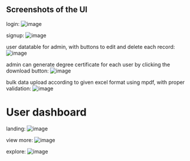 ## Screenshots of the UI

login:
![image](https://github.com/tatwamasidotexe/laravel-crud-app/assets/72276849/2928a584-1dd2-4c53-856f-fc8268eb6591)

signup:
![image](https://github.com/tatwamasidotexe/laravel-crud-app/assets/72276849/1f37106d-96fe-4e7e-9d45-7aeb6cc80c1f)

user datatable for admin, with buttons to edit and delete each record:
![image](https://github.com/tatwamasidotexe/laravel-crud-app/assets/72276849/d1c32f8d-e21b-4e0c-95df-1275d6cc9be3)

admin can generate degree certificate for each user by clicking the download button:
![image](https://github.com/tatwamasidotexe/laravel-crud-app/assets/72276849/0b575fcd-4aba-456e-b014-701ee4c088fb)

bulk data upload according to given excel format using mpdf, with proper validation:
![image](https://github.com/tatwamasidotexe/laravel-crud-app/assets/72276849/dbb456db-144a-4ae7-9ddf-2fb0b4f4cc38)

# User dashboard

landing:
![image](https://github.com/tatwamasidotexe/laravel-crud-app/assets/72276849/baf1f92d-9b01-407b-a5fc-b764e84e3726)

view more:
![image](https://github.com/tatwamasidotexe/laravel-crud-app/assets/72276849/7f0e7441-71b0-4bd0-9fb7-16da2a1e8009)

explore:
![image](https://github.com/tatwamasidotexe/laravel-crud-app/assets/72276849/595f81c8-bb37-42c3-ae3a-6156018389bd)
